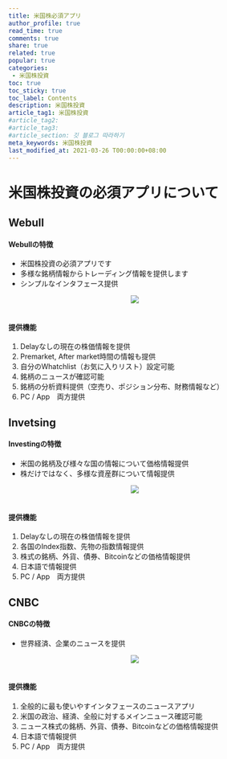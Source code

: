 ```yaml
---
title: 米国株必須アプリ
author_profile: true
read_time: true
comments: true
share: true
related: true
popular: true
categories:
 - 米国株投資
toc: true
toc_sticky: true
toc_label: Contents
description: 米国株投資
article_tag1: 米国株投資
#article_tag2:
#article_tag3:
#article_section: 깃 블로그 따라하기
meta_keywords: 米国株投資
last_modified_at: 2021-03-26 T00:00:00+08:00
---
```


# 米国株投資の必須アプリについて

## Webull
#### Webullの特徴
- 米国株投資の必須アプリです
- 多様な銘柄情報からトレーディング情報を提供します
- シンプルなインタフェース提供

<center><img src="https://user-images.githubusercontent.com/78955983/112707521-710df480-8eef-11eb-8f40-f778a3b80831.png"></center>
<br>


#### 提供機能

1. Delayなしの現在の株価情報を提供
2. Premarket, After market時間の情報も提供
3. 自分のWhatchlist（お気に入りリスト）設定可能
4. 銘柄のニュースが確認可能
5. 銘柄の分析資料提供（空売り、ポジション分布、財務情報など）
6. PC / App　両方提供


## Invetsing
#### Investingの特徴
- 米国の銘柄及び様々な国の情報について価格情報提供
- 株だけではなく、多様な資産群について情報提供

<center><img src="https://user-images.githubusercontent.com/78955983/112707525-74a17b80-8eef-11eb-98dd-e4165d2d9839.png"></center>
<br>

#### 提供機能

1. Delayなしの現在の株価情報を提供
2. 各国のIndex指数、先物の指数情報提供
3. 株式の銘柄、外貨、債券、Bitcoinなどの価格情報提供
4. 日本語で情報提供
5. PC / App　両方提供


## CNBC
#### CNBCの特徴
- 世界経済、企業のニュースを提供

<center><img src="https://user-images.githubusercontent.com/78955983/112707528-7a975c80-8eef-11eb-8da6-730bb4b4ad98.png"></center>
<br>


#### 提供機能

1. 全般的に最も使いやすインタフェースのニュースアプリ
2. 米国の政治、経済、全般に対するメインニュース確認可能
3. ニュース株式の銘柄、外貨、債券、Bitcoinなどの価格情報提供
4. 日本語で情報提供
5. PC / App　両方提供
